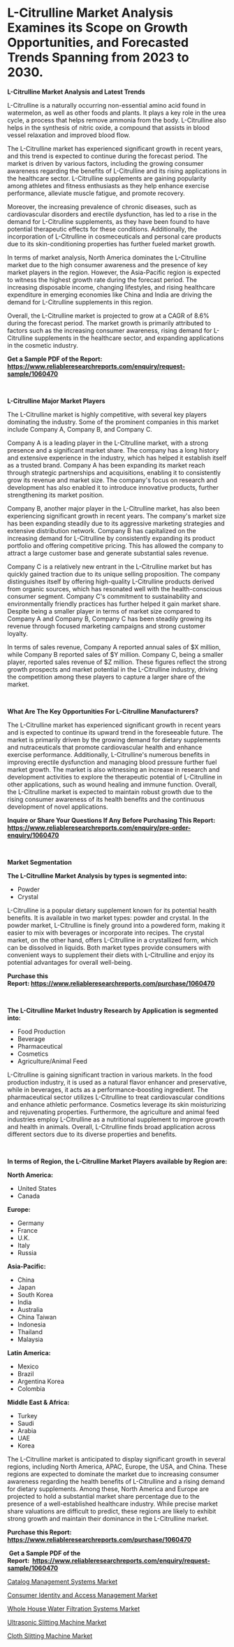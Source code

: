 <p><h1>L-Citrulline Market Analysis Examines its Scope on Growth Opportunities, and Forecasted Trends Spanning from 2023 to 2030.</h1></p><p><strong>L-Citrulline Market Analysis and Latest Trends</strong></p>
<p><p>L-Citrulline is a naturally occurring non-essential amino acid found in watermelon, as well as other foods and plants. It plays a key role in the urea cycle, a process that helps remove ammonia from the body. L-Citrulline also helps in the synthesis of nitric oxide, a compound that assists in blood vessel relaxation and improved blood flow.</p><p>The L-Citrulline market has experienced significant growth in recent years, and this trend is expected to continue during the forecast period. The market is driven by various factors, including the growing consumer awareness regarding the benefits of L-Citrulline and its rising applications in the healthcare sector. L-Citrulline supplements are gaining popularity among athletes and fitness enthusiasts as they help enhance exercise performance, alleviate muscle fatigue, and promote recovery.</p><p>Moreover, the increasing prevalence of chronic diseases, such as cardiovascular disorders and erectile dysfunction, has led to a rise in the demand for L-Citrulline supplements, as they have been found to have potential therapeutic effects for these conditions. Additionally, the incorporation of L-Citrulline in cosmeceuticals and personal care products due to its skin-conditioning properties has further fueled market growth.</p><p>In terms of market analysis, North America dominates the L-Citrulline market due to the high consumer awareness and the presence of key market players in the region. However, the Asia-Pacific region is expected to witness the highest growth rate during the forecast period. The increasing disposable income, changing lifestyles, and rising healthcare expenditure in emerging economies like China and India are driving the demand for L-Citrulline supplements in this region.</p><p>Overall, the L-Citrulline market is projected to grow at a CAGR of 8.6% during the forecast period. The market growth is primarily attributed to factors such as the increasing consumer awareness, rising demand for L-Citrulline supplements in the healthcare sector, and expanding applications in the cosmetic industry.</p></p>
<p><strong>Get a Sample PDF of the Report:&nbsp; <a href="https://www.reliableresearchreports.com/enquiry/request-sample/1060470">https://www.reliableresearchreports.com/enquiry/request-sample/1060470</a></strong></p>
<p>&nbsp;</p>
<p><strong>L-Citrulline Major Market Players</strong></p>
<p><p>The L-Citrulline market is highly competitive, with several key players dominating the industry. Some of the prominent companies in this market include Company A, Company B, and Company C.</p><p>Company A is a leading player in the L-Citrulline market, with a strong presence and a significant market share. The company has a long history and extensive experience in the industry, which has helped it establish itself as a trusted brand. Company A has been expanding its market reach through strategic partnerships and acquisitions, enabling it to consistently grow its revenue and market size. The company's focus on research and development has also enabled it to introduce innovative products, further strengthening its market position.</p><p>Company B, another major player in the L-Citrulline market, has also been experiencing significant growth in recent years. The company's market size has been expanding steadily due to its aggressive marketing strategies and extensive distribution network. Company B has capitalized on the increasing demand for L-Citrulline by consistently expanding its product portfolio and offering competitive pricing. This has allowed the company to attract a large customer base and generate substantial sales revenue.</p><p>Company C is a relatively new entrant in the L-Citrulline market but has quickly gained traction due to its unique selling proposition. The company distinguishes itself by offering high-quality L-Citrulline products derived from organic sources, which has resonated well with the health-conscious consumer segment. Company C's commitment to sustainability and environmentally friendly practices has further helped it gain market share. Despite being a smaller player in terms of market size compared to Company A and Company B, Company C has been steadily growing its revenue through focused marketing campaigns and strong customer loyalty.</p><p>In terms of sales revenue, Company A reported annual sales of $X million, while Company B reported sales of $Y million. Company C, being a smaller player, reported sales revenue of $Z million. These figures reflect the strong growth prospects and market potential in the L-Citrulline industry, driving the competition among these players to capture a larger share of the market.</p></p>
<p>&nbsp;</p>
<p><strong>What Are The Key Opportunities For L-Citrulline Manufacturers?</strong></p>
<p><p>The L-Citrulline market has experienced significant growth in recent years and is expected to continue its upward trend in the foreseeable future. The market is primarily driven by the growing demand for dietary supplements and nutraceuticals that promote cardiovascular health and enhance exercise performance. Additionally, L-Citrulline's numerous benefits in improving erectile dysfunction and managing blood pressure further fuel market growth. The market is also witnessing an increase in research and development activities to explore the therapeutic potential of L-Citrulline in other applications, such as wound healing and immune function. Overall, the L-Citrulline market is expected to maintain robust growth due to the rising consumer awareness of its health benefits and the continuous development of novel applications.</p></p>
<p><strong>Inquire or Share Your Questions If Any Before Purchasing This Report: <a href="https://www.reliableresearchreports.com/enquiry/pre-order-enquiry/1060470">https://www.reliableresearchreports.com/enquiry/pre-order-enquiry/1060470</a></strong></p>
<p>&nbsp;</p>
<p><strong>Market Segmentation</strong></p>
<p><strong>The L-Citrulline Market Analysis by types is segmented into:</strong></p>
<p><ul><li>Powder</li><li>Crystal</li></ul></p>
<p><p>L-Citrulline is a popular dietary supplement known for its potential health benefits. It is available in two market types: powder and crystal. In the powder market, L-Citrulline is finely ground into a powdered form, making it easier to mix with beverages or incorporate into recipes. The crystal market, on the other hand, offers L-Citrulline in a crystallized form, which can be dissolved in liquids. Both market types provide consumers with convenient ways to supplement their diets with L-Citrulline and enjoy its potential advantages for overall well-being.</p></p>
<p><strong>Purchase this Report:&nbsp;<a href="https://www.reliableresearchreports.com/purchase/1060470">https://www.reliableresearchreports.com/purchase/1060470</a></strong></p>
<p>&nbsp;</p>
<p><strong>The L-Citrulline Market Industry Research by Application is segmented into:</strong></p>
<p><ul><li>Food Production</li><li>Beverage</li><li>Pharmaceutical</li><li>Cosmetics</li><li>Agriculture/Animal Feed</li></ul></p>
<p><p>L-Citrulline is gaining significant traction in various markets. In the food production industry, it is used as a natural flavor enhancer and preservative, while in beverages, it acts as a performance-boosting ingredient. The pharmaceutical sector utilizes L-Citrulline to treat cardiovascular conditions and enhance athletic performance. Cosmetics leverage its skin moisturizing and rejuvenating properties. Furthermore, the agriculture and animal feed industries employ L-Citrulline as a nutritional supplement to improve growth and health in animals. Overall, L-Citrulline finds broad application across different sectors due to its diverse properties and benefits.</p></p>
<p>&nbsp;</p>
<p><strong>In terms of Region, the L-Citrulline Market Players available by Region are:</strong></p>
<p>
    <p> <strong> North America: </strong>
        <ul>
            <li>United States</li>
            <li>Canada</li>
        </ul>
        </p> 
    <p> <strong> Europe: </strong>
        <ul>
            <li>Germany</li>
            <li>France</li>
            <li>U.K.</li>
            <li>Italy</li>
            <li>Russia</li>
        </ul>
        </p> 
    <p> <strong> Asia-Pacific: </strong>
        <ul>
            <li>China</li>
            <li>Japan</li>
            <li>South Korea</li>
            <li>India</li>
            <li>Australia</li>
            <li>China Taiwan</li>
            <li>Indonesia</li>
            <li>Thailand</li>
            <li>Malaysia</li>
        </ul>
        </p> 
    <p> <strong> Latin America: </strong>
        <ul>
            <li>Mexico</li>
            <li>Brazil</li>
            <li>Argentina Korea</li>
            <li>Colombia</li>
        </ul>
        </p> 
    <p> <strong> Middle East & Africa: </strong>
        <ul>
            <li>Turkey</li>
            <li>Saudi</li>
            <li>Arabia</li>
            <li>UAE</li>
            <li>Korea</li>
        </ul>
    </p>
    </p>
<p><p>The L-Citrulline market is anticipated to display significant growth in several regions, including North America, APAC, Europe, the USA, and China. These regions are expected to dominate the market due to increasing consumer awareness regarding the health benefits of L-Citrulline and a rising demand for dietary supplements. Among these, North America and Europe are projected to hold a substantial market share percentage due to the presence of a well-established healthcare industry. While precise market share valuations are difficult to predict, these regions are likely to exhibit strong growth and maintain their dominance in the L-Citrulline market.</p></p>
<p><strong>Purchase this Report: <a href="https://www.reliableresearchreports.com/purchase/1060470">https://www.reliableresearchreports.com/purchase/1060470</a></strong></p>
<p>&nbsp;<strong>Get a Sample PDF of the Report:&nbsp;&nbsp;<a href="https://www.reliableresearchreports.com/enquiry/request-sample/1060470">https://www.reliableresearchreports.com/enquiry/request-sample/1060470</a></strong></p>
<p><strong></strong></p>
<p><p><a href="https://medium.com/@vaughnkunde/catalog-management-systems-market-size-cagr-trends-2024-2030-64d288d57674">Catalog Management Systems Market</a></p><p><a href="https://medium.com/@joshuahintz2023/consumer-identity-and-access-management-market-size-cagr-trends-2024-2030-a7c1a2be7118">Consumer Identity and Access Management Market</a></p><p><a href="https://www.linkedin.com/pulse/whole-house-water-filtration-systems-market-size-share-global-xodze/">Whole House Water Filtration Systems Market</a></p><p><a href="https://www.linkedin.com/pulse/ultrasonic-slitting-machine-market-research-report-provides-tzdpe/">Ultrasonic Slitting Machine Market</a></p><p><a href="https://www.linkedin.com/pulse/cloth-slitting-machine-market-size-share-global-analysis-xrice/">Cloth Slitting Machine Market</a></p></p>